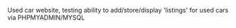 Used car website, testing ability to add/store/display 'listings' for used cars via PHPMYADMIN/MYSQL
